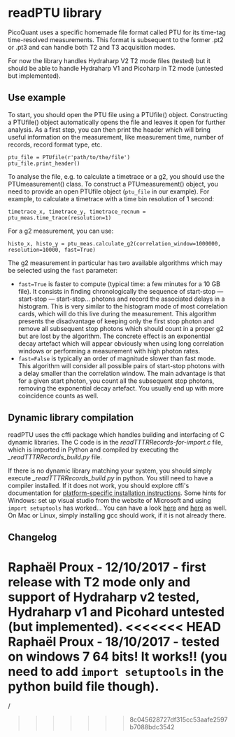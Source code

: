 # readPTU library

PicoQuant uses a specific homemade file format called PTU for its time-tag time-resolved measurements. This format is subsequent to the former .pt2 or .pt3 and can handle both T2 and T3 acquisition modes. 

For now the library handles Hydraharp V2 T2 mode files (tested) but it should be able to handle Hydraharp V1 and Picoharp in T2 mode (untested but implemented).

## Use example
To start, you should open the PTU file using a PTUfile() object. Constructing a PTUfile() object automatically opens the file and leaves it open for further analysis. As a first step, you can then print the header which will bring useful information on the measurement, like measurement time, number of records, record format type, etc.
```
ptu_file = PTUfile(r'path/to/the/file')
ptu_file.print_header()
```

To analyse the file, e.g. to calculate a timetrace or a g2, you should use the PTUmeasurement() class. To construct a PTUmeasurement() object, you need to provide an open PTUfile object (```ptu_file``` in our example). For example, to calculate a timetrace with a time bin resolution of 1 second:
```
timetrace_x, timetrace_y, timetrace_recnum = ptu_meas.time_trace(resolution=1)
```

For a g2 measurement, you can use:
```
histo_x, histo_y = ptu_meas.calculate_g2(correlation_window=1000000, resolution=10000, fast=True)
```

The g2 measurement in particular has two available algorithms which may be selected using the ```fast``` parameter:

* ```fast=True``` is faster to compute (typical time: a few minutes for a 10 GB file). It consists in finding chronologically the sequence of start-stop — start-stop — start-stop... photons and record the associated delays in a histogram. This is very similar to the histogram mode of most correlation cards, which will do this live during the measurement. This algorithm presents the disadvantage of keeping only  the first stop photon and remove all subsequent stop photons which should count in a proper g2 but are lost by the algorithm. The concrete effect is an exponential decay artefact which will appear obviously when using long correlation windows or performing a measurement with high photon rates.
* ```fast=False``` is typically an order of magnitude slower than fast mode. This algorithm will consider all possible pairs of start-stop photons with a delay smaller than the correlation window. The main advantage is that for a given start photon, you count all the subsequent stop photons, removing the exponential decay artefact. You usually end up with more coincidence counts as well.


## Dynamic library compilation

readPTU uses the cffi package which handles building and interfacing of C dynamic libraries. The C code is in the _readTTTRRecords-for-import.c_ file, which is imported in Python and compiled by executing the _\_readTTTRRecords_build.py_ file.

If there is no dynamic library matching your system, you should simply execute _\_readTTTRRecords_build.py_ in python. You still need to have a compiler installed. If it does not work, you should explore cffi's documentation for [platform-specific installation instructions](https://cffi.readthedocs.io/en/latest/installation.html#windows-regular-32-bit). Some hints for Windows: set up visual studio from the website of Microsoft and using ```import setuptools``` has worked... You can have a look [here](https://stackoverflow.com/questions/16787649/how-to-configure-python-cffi-library-to-use-mingw) and [here](http://preshing.com/20141108/how-to-install-the-latest-gcc-on-windows/) as well. On Mac or Linux, simply installing gcc should work, if it is not already there.



## Changelog
Raphaël Proux - 12/10/2017 - first release with T2 mode only and support of Hydraharp v2 tested, Hydraharp v1 and Picohard untested (but implemented).
<<<<<<< HEAD
Raphaël Proux - 18/10/2017 - tested on windows 7 64 bits! It works!! (you need to add ```import setuptools``` in the python build file though).
=======
/
>>>>>>> 8c045628727df315cc53aafe2597b7088bdc3542
